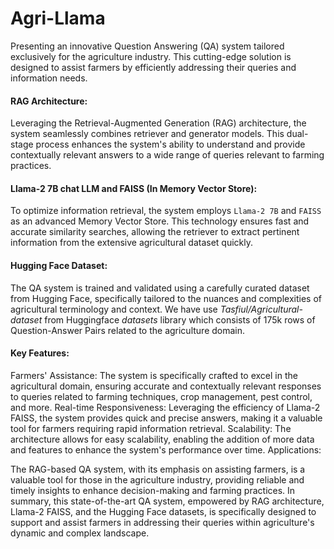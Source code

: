 # Agri-Llama
Presenting an innovative Question Answering (QA) system tailored exclusively for the agriculture industry. This cutting-edge solution is designed to assist farmers by efficiently addressing their queries and information needs.

#### RAG Architecture:

Leveraging the Retrieval-Augmented Generation (RAG) architecture, the system seamlessly combines retriever and generator models. This dual-stage process enhances the system's ability to understand and provide contextually relevant answers to a wide range of queries relevant to farming practices.

#### Llama-2 7B chat LLM and  FAISS (In Memory Vector Store):
To optimize information retrieval, the system employs `Llama-2 7B` and `FAISS` as  an advanced Memory Vector Store. This technology ensures fast and accurate similarity searches, allowing the retriever to extract pertinent information from the extensive agricultural dataset quickly.

#### Hugging Face Dataset:
The QA system is trained and validated using a carefully curated dataset from Hugging Face, specifically tailored to the nuances and complexities of agricultural terminology and context. We have use *Tasfiul/Agricultural-dataset* from Huggingface *datasets* library which consists of 175k rows of Question-Answer Pairs related to the agriculture domain. 

#### Key Features:

Farmers' Assistance: The system is specifically crafted to excel in the agricultural domain, ensuring accurate and contextually relevant responses to queries related to farming techniques, crop management, pest control, and more.
Real-time Responsiveness: Leveraging the efficiency of Llama-2 FAISS, the system provides quick and precise answers, making it a valuable tool for farmers requiring rapid information retrieval.
Scalability: The architecture allows for easy scalability, enabling the addition of more data and features to enhance the system's performance over time.
Applications:

The RAG-based QA system, with its emphasis on assisting farmers, is a valuable tool for those in the agriculture industry, providing reliable and timely insights to enhance decision-making and farming practices.
In summary, this state-of-the-art QA system, empowered by RAG architecture, Llama-2 FAISS, and the Hugging Face datasets, is specifically designed to support and assist farmers in addressing their queries within agriculture's dynamic and complex landscape.

